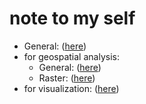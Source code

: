 # note to my self

+ General: ([here](https://shunkei3.github.io/r-note-to-self/General/R-func-cheat-sheet.html))
+ for geospatial analysis: 
    * General: ([here](https://shunkei3.github.io/r-note-to-self/GIS/R-GIS-general.html))
    * Raster: ([here](https://shunkei3.github.io/r-note-to-self/GIS/R-GIS-raster-concept.html))
+ for visualization: ([here](https://shunkei3.github.io/r-note-to-self/vis/R-vis.html))
